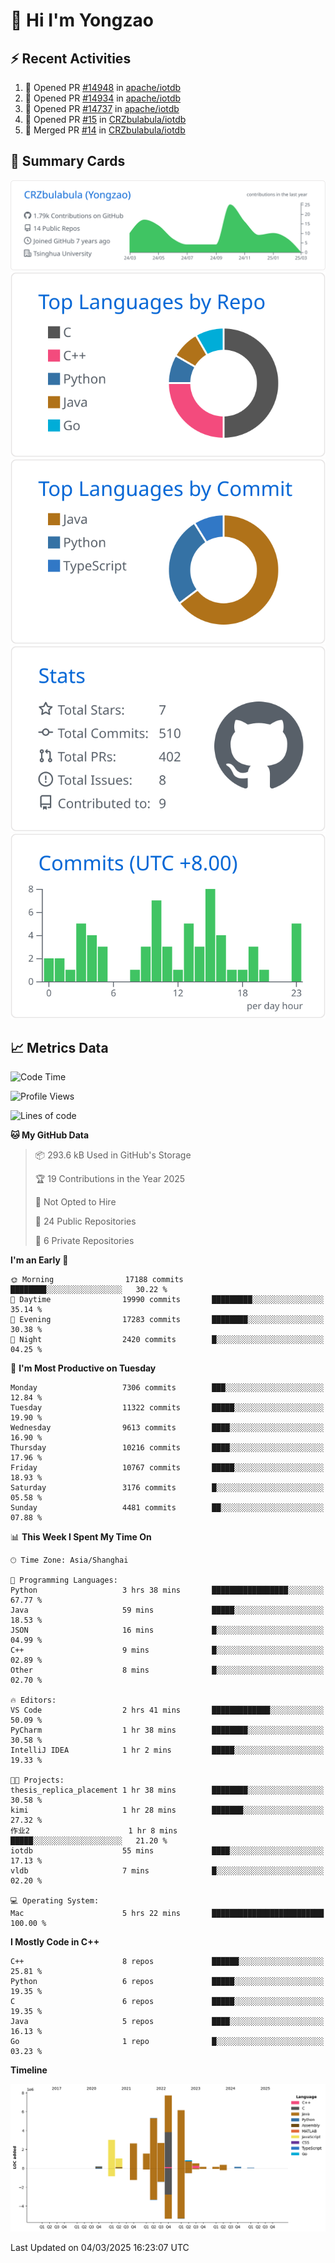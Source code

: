 # 👋 Hi I'm Yongzao

## ⚡ Recent Activities
<!--START_SECTION:activity-->
1. 💪 Opened PR [#14948](https://github.com/apache/iotdb/pull/14948) in [apache/iotdb](https://github.com/apache/iotdb)
2. 💪 Opened PR [#14934](https://github.com/apache/iotdb/pull/14934) in [apache/iotdb](https://github.com/apache/iotdb)
3. 💪 Opened PR [#14737](https://github.com/apache/iotdb/pull/14737) in [apache/iotdb](https://github.com/apache/iotdb)
4. 💪 Opened PR [#15](https://github.com/CRZbulabula/iotdb/pull/15) in [CRZbulabula/iotdb](https://github.com/CRZbulabula/iotdb)
5. 🎉 Merged PR [#14](https://github.com/CRZbulabula/iotdb/pull/14) in [CRZbulabula/iotdb](https://github.com/CRZbulabula/iotdb)
<!--END_SECTION:activity-->

## 🎑 Summary Cards

[![](https://raw.githubusercontent.com/CRZbulabula/CRZbulabula/main/profile-summary-card-output/github/0-profile-details.svg)](https://github.com/vn7n24fzkq/github-profile-summary-cards)
[![](https://raw.githubusercontent.com/CRZbulabula/CRZbulabula/main/profile-summary-card-output/github/1-repos-per-language.svg)](https://github.com/vn7n24fzkq/github-profile-summary-cards) [![](https://raw.githubusercontent.com/CRZbulabula/CRZbulabula/main/profile-summary-card-output/github/2-most-commit-language.svg)](https://github.com/vn7n24fzkq/github-profile-summary-cards)
[![](https://raw.githubusercontent.com/CRZbulabula/CRZbulabula/main/profile-summary-card-output/github/3-stats.svg)](https://github.com/vn7n24fzkq/github-profile-summary-cards) [![](https://raw.githubusercontent.com/CRZbulabula/CRZbulabula/main/profile-summary-card-output/github/4-productive-time.svg)](https://github.com/vn7n24fzkq/github-profile-summary-cards)

## 📈 Metrics Data

<!--START_SECTION:waka-->
![Code Time](http://img.shields.io/badge/Code%20Time-826%20hrs%2024%20mins-blue)

![Profile Views](http://img.shields.io/badge/Profile%20Views-0-blue)

![Lines of code](https://img.shields.io/badge/From%20Hello%20World%20I%27ve%20Written-32.5%20million%20lines%20of%20code-blue)

**🐱 My GitHub Data** 

> 📦 293.6 kB Used in GitHub's Storage 
 > 
> 🏆 19 Contributions in the Year 2025
 > 
> 🚫 Not Opted to Hire
 > 
> 📜 24 Public Repositories 
 > 
> 🔑 6 Private Repositories 
 > 
**I'm an Early 🐤** 

```text
🌞 Morning                17188 commits       ████████░░░░░░░░░░░░░░░░░   30.22 % 
🌆 Daytime                19990 commits       █████████░░░░░░░░░░░░░░░░   35.14 % 
🌃 Evening                17283 commits       ████████░░░░░░░░░░░░░░░░░   30.38 % 
🌙 Night                  2420 commits        █░░░░░░░░░░░░░░░░░░░░░░░░   04.25 % 
```
📅 **I'm Most Productive on Tuesday** 

```text
Monday                   7306 commits        ███░░░░░░░░░░░░░░░░░░░░░░   12.84 % 
Tuesday                  11322 commits       █████░░░░░░░░░░░░░░░░░░░░   19.90 % 
Wednesday                9613 commits        ████░░░░░░░░░░░░░░░░░░░░░   16.90 % 
Thursday                 10216 commits       ████░░░░░░░░░░░░░░░░░░░░░   17.96 % 
Friday                   10767 commits       █████░░░░░░░░░░░░░░░░░░░░   18.93 % 
Saturday                 3176 commits        █░░░░░░░░░░░░░░░░░░░░░░░░   05.58 % 
Sunday                   4481 commits        ██░░░░░░░░░░░░░░░░░░░░░░░   07.88 % 
```


📊 **This Week I Spent My Time On** 

```text
🕑︎ Time Zone: Asia/Shanghai

💬 Programming Languages: 
Python                   3 hrs 38 mins       █████████████████░░░░░░░░   67.77 % 
Java                     59 mins             █████░░░░░░░░░░░░░░░░░░░░   18.53 % 
JSON                     16 mins             █░░░░░░░░░░░░░░░░░░░░░░░░   04.99 % 
C++                      9 mins              █░░░░░░░░░░░░░░░░░░░░░░░░   02.89 % 
Other                    8 mins              █░░░░░░░░░░░░░░░░░░░░░░░░   02.70 % 

🔥 Editors: 
VS Code                  2 hrs 41 mins       █████████████░░░░░░░░░░░░   50.09 % 
PyCharm                  1 hr 38 mins        ████████░░░░░░░░░░░░░░░░░   30.58 % 
IntelliJ IDEA            1 hr 2 mins         █████░░░░░░░░░░░░░░░░░░░░   19.33 % 

🐱‍💻 Projects: 
thesis_replica_placement 1 hr 38 mins        ████████░░░░░░░░░░░░░░░░░   30.58 % 
kimi                     1 hr 28 mins        ███████░░░░░░░░░░░░░░░░░░   27.32 % 
作业2                      1 hr 8 mins         █████░░░░░░░░░░░░░░░░░░░░   21.20 % 
iotdb                    55 mins             ████░░░░░░░░░░░░░░░░░░░░░   17.13 % 
vldb                     7 mins              █░░░░░░░░░░░░░░░░░░░░░░░░   02.20 % 

💻 Operating System: 
Mac                      5 hrs 22 mins       █████████████████████████   100.00 % 
```

**I Mostly Code in C++** 

```text
C++                      8 repos             ██████░░░░░░░░░░░░░░░░░░░   25.81 % 
Python                   6 repos             █████░░░░░░░░░░░░░░░░░░░░   19.35 % 
C                        6 repos             █████░░░░░░░░░░░░░░░░░░░░   19.35 % 
Java                     5 repos             ████░░░░░░░░░░░░░░░░░░░░░   16.13 % 
Go                       1 repo              █░░░░░░░░░░░░░░░░░░░░░░░░   03.23 % 
```



**Timeline**

![Lines of Code chart](https://raw.githubusercontent.com/CRZbulabula/CRZbulabula/main/assets/bar_graph.png)


 Last Updated on 04/03/2025 16:23:07 UTC
<!--END_SECTION:waka-->

